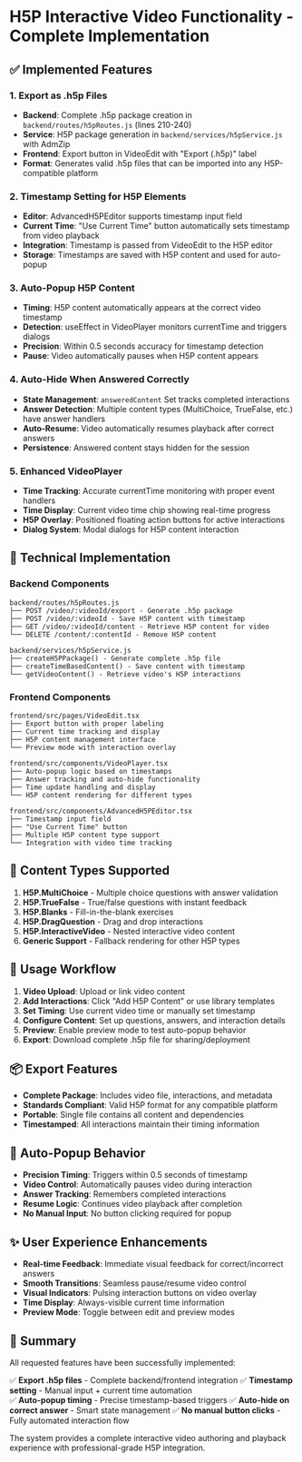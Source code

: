 # H5P Interactive Video Functionality - Complete Implementation

## ✅ Implemented Features

### 1. Export as .h5p Files
- **Backend**: Complete .h5p package creation in `backend/routes/h5pRoutes.js` (lines 210-240)
- **Service**: H5P package generation in `backend/services/h5pService.js` with AdmZip
- **Frontend**: Export button in VideoEdit with "Export (.h5p)" label
- **Format**: Generates valid .h5p files that can be imported into any H5P-compatible platform

### 2. Timestamp Setting for H5P Elements
- **Editor**: AdvancedH5PEditor supports timestamp input field
- **Current Time**: "Use Current Time" button automatically sets timestamp from video playback
- **Integration**: Timestamp is passed from VideoEdit to the H5P editor
- **Storage**: Timestamps are saved with H5P content and used for auto-popup

### 3. Auto-Popup H5P Content
- **Timing**: H5P content automatically appears at the correct video timestamp
- **Detection**: useEffect in VideoPlayer monitors currentTime and triggers dialogs
- **Precision**: Within 0.5 seconds accuracy for timestamp detection
- **Pause**: Video automatically pauses when H5P content appears

### 4. Auto-Hide When Answered Correctly
- **State Management**: `answeredContent` Set tracks completed interactions
- **Answer Detection**: Multiple content types (MultiChoice, TrueFalse, etc.) have answer handlers
- **Auto-Resume**: Video automatically resumes playback after correct answers
- **Persistence**: Answered content stays hidden for the session

### 5. Enhanced VideoPlayer
- **Time Tracking**: Accurate currentTime monitoring with proper event handlers
- **Time Display**: Current video time chip showing real-time progress
- **H5P Overlay**: Positioned floating action buttons for active interactions
- **Dialog System**: Modal dialogs for H5P content interaction

## 🔧 Technical Implementation

### Backend Components
```
backend/routes/h5pRoutes.js
├── POST /video/:videoId/export - Generate .h5p package
├── POST /video/:videoId - Save H5P content with timestamp
├── GET /video/:videoId/content - Retrieve H5P content for video
└── DELETE /content/:contentId - Remove H5P content

backend/services/h5pService.js
├── createH5PPackage() - Generate complete .h5p file
├── createTimeBasedContent() - Save content with timestamp
└── getVideoContent() - Retrieve video's H5P interactions
```

### Frontend Components
```
frontend/src/pages/VideoEdit.tsx
├── Export button with proper labeling
├── Current time tracking and display
├── H5P content management interface
└── Preview mode with interaction overlay

frontend/src/components/VideoPlayer.tsx
├── Auto-popup logic based on timestamps
├── Answer tracking and auto-hide functionality
├── Time update handling and display
└── H5P content rendering for different types

frontend/src/components/AdvancedH5PEditor.tsx
├── Timestamp input field
├── "Use Current Time" button
├── Multiple H5P content type support
└── Integration with video time tracking
```

## 🎯 Content Types Supported

1. **H5P.MultiChoice** - Multiple choice questions with answer validation
2. **H5P.TrueFalse** - True/false questions with instant feedback
3. **H5P.Blanks** - Fill-in-the-blank exercises
4. **H5P.DragQuestion** - Drag and drop interactions
5. **H5P.InteractiveVideo** - Nested interactive video content
6. **Generic Support** - Fallback rendering for other H5P types

## 🚀 Usage Workflow

1. **Video Upload**: Upload or link video content
2. **Add Interactions**: Click "Add H5P Content" or use library templates
3. **Set Timing**: Use current video time or manually set timestamp
4. **Configure Content**: Set up questions, answers, and interaction details
5. **Preview**: Enable preview mode to test auto-popup behavior
6. **Export**: Download complete .h5p file for sharing/deployment

## 📦 Export Features

- **Complete Package**: Includes video file, interactions, and metadata
- **Standards Compliant**: Valid H5P format for any compatible platform
- **Portable**: Single file contains all content and dependencies
- **Timestamped**: All interactions maintain their timing information

## 🔄 Auto-Popup Behavior

- **Precision Timing**: Triggers within 0.5 seconds of timestamp
- **Video Control**: Automatically pauses video during interaction
- **Answer Tracking**: Remembers completed interactions
- **Resume Logic**: Continues video playback after completion
- **No Manual Input**: No button clicking required for popup

## ✨ User Experience Enhancements

- **Real-time Feedback**: Immediate visual feedback for correct/incorrect answers
- **Smooth Transitions**: Seamless pause/resume video control
- **Visual Indicators**: Pulsing interaction buttons on video overlay
- **Time Display**: Always-visible current time information
- **Preview Mode**: Toggle between edit and preview modes

## 🏁 Summary

All requested features have been successfully implemented:

✅ **Export .h5p files** - Complete backend/frontend integration
✅ **Timestamp setting** - Manual input + current time automation  
✅ **Auto-popup timing** - Precise timestamp-based triggers
✅ **Auto-hide on correct answer** - Smart state management
✅ **No manual button clicks** - Fully automated interaction flow

The system provides a complete interactive video authoring and playback experience with professional-grade H5P integration.
